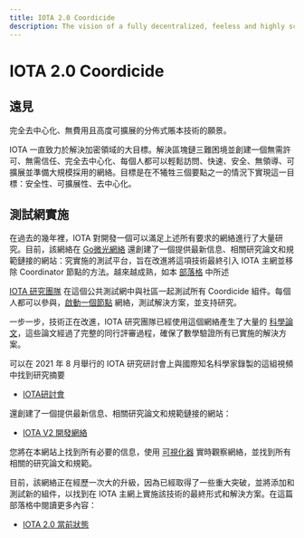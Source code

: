 ```yaml
---
title: IOTA 2.0 Coordicide
description: The vision of a fully decentralized, feeless and highly scalable DLT.
---
```


# IOTA 2.0 Coordicide

## 遠見

完全去中心化、無費用且高度可擴展的分佈式賬本技術的願景。

IOTA 一直致力於解決加密領域的大目標。解決區塊鏈三難困境並創建一個無需許可、無需信任、完全去中心化、每個人都可以輕鬆訪問、快速、安全、無領導、可擴展並準備大規模採用的網絡。目標是在不犧牲三個要點之一的情況下實現這一目標：安全性、可擴展性、去中心化。

## 測試網實施

在過去的幾年裡，IOTA 對開發一個可以滿足上述所有要求的網絡進行了大量研究。目前，該網絡在 [Go微光網絡](/goshimmer/welcome)
還創建了一個提供最新信息、相關研究論文和規範鏈接的網站：究實施的測試平台，旨在改進將這項技術最終引入 IOTA 主網並移除 Coordinator 節點的方法。越來越成熟，如本 [部落格](https://blog.iota.org/path-towards-full-decentralization-with-iota-2-0/) 中所述

[IOTA 研究團隊](/learn/research/research-outline) 在這個公共測試網中與社區一起測試所有 Coordicide 組件。每個人都可以參與，[啟動一個節點](/goshimmer/tutorials/setup) 網絡，測試解決方案，並支持研究。

一步一步，技術正在改進，IOTA 研究團隊已經使用這個網絡產生了大量的 [科學論文](/learn/research/research-papers)，這些論文經過了完整的同行評審過程，確保了數學驗證所有已實施的解決方案。

可以在 2021 年 8 月舉行的 IOTA 研究研討會上與國際知名科學家錄製的這組視頻中找到研究摘要

- [IOTA研討會](https://www.youtube.com/playlist?list=PLMbc46iGTB_Q7KAFXnQTFOn5keU2yDOXU)

還創建了一個提供最新信息、相關研究論文和規範鏈接的網站：

- [IOTA V2 開發網絡](https://v2.iota.org/)

您將在本網站上找到所有必要的信息，使用 [可視化器](https://v2.iota.org/visualizer) 實時觀察網絡，並找到所有相關的研究論文和規範。

目前，該網絡正在經歷一次大的升級，因為已經取得了一些重大突破，並將添加和測試新的組件，以找到在 IOTA 主網上實施該技術的最終形式和解決方案。在這篇部落格中閱讀更多內容：

- [IOTA 2.0 當前狀態](https://blog.iota.org/iota-2-0-details-on-current-status-and-outlook/)
